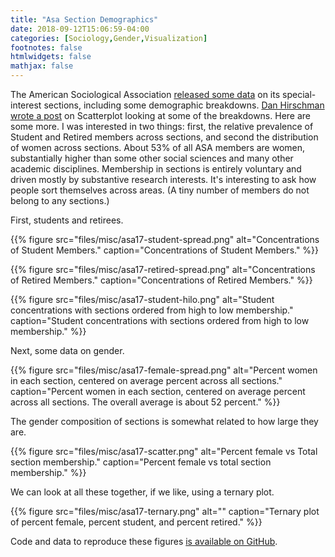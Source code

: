 ```yaml
---
title: "Asa Section Demographics"
date: 2018-09-12T15:06:59-04:00
categories: [Sociology,Gender,Visualization]
footnotes: false
htmlwidgets: false
mathjax: false
---
```


The American Sociological Association [released some data](http://www.asanet.org/research-and-publications/research-sociology/trends-sociology/asa-membership) on its special-interest sections, including some demographic breakdowns. [Dan Hirschman wrote a post](https://scatter.wordpress.com/2018/09/10/asa-section-memberships-by-race/) on Scatterplot looking at some of the breakdowns. Here are some more. I was interested in two things: first, the relative prevalence of Student and Retired members across sections, and second the distribution of women across sections. About 53% of all ASA members are women, substantially higher than some other social sciences and many other academic disciplines. Membership in sections is entirely voluntary and driven mostly by substantive research interests. It's interesting to ask how people sort themselves across areas. (A tiny number of members do not belong to any sections.)

First, students and retirees.

{{% figure src="files/misc/asa17-student-spread.png" alt="Concentrations of Student Members." caption="Concentrations of Student Members." %}}

{{% figure src="files/misc/asa17-retired-spread.png" alt="Concentrations of Retired Members." caption="Concentrations of Retired Members." %}}

{{% figure src="files/misc/asa17-student-hilo.png" alt="Student concentrations with sections ordered from high to low membership." caption="Student concentrations with sections ordered from high to low membership." %}}

Next, some data on gender.

{{% figure src="files/misc/asa17-female-spread.png" alt="Percent women in each section, centered on average percent across all sections." caption="Percent women in each section, centered on average percent across all sections. The overall average is about 52 percent." %}}

The gender composition of sections is somewhat related to how large they are. 

{{% figure src="files/misc/asa17-scatter.png" alt="Percent female vs Total section membership." caption="Percent female vs total section membership." %}}

We can look at all these together, if we like, using a ternary plot.

{{% figure src="files/misc/asa17-ternary.png" alt="" caption="Ternary plot of percent female, percent student, and percent retired." %}}

Code and data to reproduce these figures [is available on GitHub](https://github.com/kjhealy/asa_sections17).
